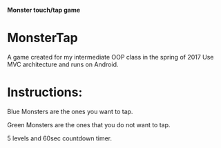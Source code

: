 **Monster touch/tap game**
# MonsterTap
A game created for my intermediate OOP class in the spring of 2017
Use MVC architecture and runs on Android.

# Instructions:
Blue Monsters are the ones you want to tap.

Green Monsters are the ones that you do not want to tap.

5 levels and 60sec countdown timer.
